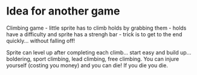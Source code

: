 # Idea for another game

Climbing game - little sprite has to climb holds by grabbing them - holds have a difficulty and sprite has a strengh bar - trick is to get to the end quickly... without falling off! 

Sprite can level up after completing each climb... start easy and build up... boldering, sport climbing, lead climbing, free climbing. You can injure yourself (costing you money) and you can die! If you die you die. 